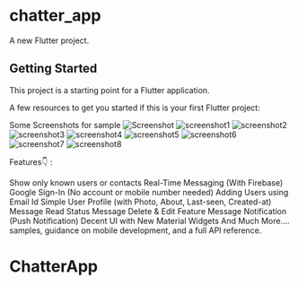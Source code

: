 # chatter_app

A new Flutter project.

## Getting Started

This project is a starting point for a Flutter application.

A few resources to get you started if this is your first Flutter project:

Some Screenshots for sample
![Screenshot](https://user-images.githubusercontent.com/113906770/236392303-a37b7591-8c77-4489-8b6f-0b7387f907bb.jpeg)
![screenshot1](https://user-images.githubusercontent.com/113906770/236392323-eff73e3e-69f7-4bea-ba4e-c03c3c8f3412.jpeg)
![screenshot2](https://user-images.githubusercontent.com/113906770/236392351-4a4cee10-37f5-4bd8-a86c-aa1f75913b3c.jpeg)
![screenshot3](https://user-images.githubusercontent.com/113906770/236392371-2aa752da-55c5-4246-9f36-cb882a45cb3f.jpeg)
![screenshot4](https://user-images.githubusercontent.com/113906770/236392391-0ecc4c94-b422-4a8d-ab94-3725d9739109.jpeg)
![screenshot5](https://user-images.githubusercontent.com/113906770/236392415-1bfc87d7-acc0-4284-b4ec-e53749434950.jpeg)
![screenshot6](https://user-images.githubusercontent.com/113906770/236392434-e96edf98-554b-422a-bea7-3d57f2760acb.jpeg)
![screenshot7](https://user-images.githubusercontent.com/113906770/236392482-6ca9c6e3-d098-4b53-aa80-32bb163e4ccd.jpeg)
![screenshot8](https://user-images.githubusercontent.com/113906770/236392499-a98aa3d7-6c3b-48b8-ad3b-4736cc215701.jpeg)

Features👇 :

Show only known users or contacts
Real-Time Messaging (With Firebase)
Google Sign-In (No account or mobile number needed)
Adding Users using Email Id
Simple User Profile (with Photo, About, Last-seen, Created-at)
Message Read Status
Message Delete & Edit Feature
Message Notification (Push Notification)
Decent UI with New Material Widgets
And Much More....
samples, guidance on mobile development, and a full API reference.
# ChatterApp
